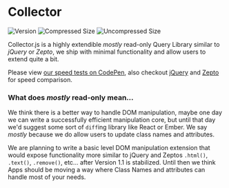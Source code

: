 # Collector

![Version](https://img.shields.io/npm/v/collectorjs.svg?style=flat-square) ![Compressed Size](https://img.shields.io/badge/Compressed%20Size-2.8kb-17a689.svg?style=flat-square) ![Uncompressed Size](https://img.shields.io/badge/Uncompressed%20Size-13kb-17a689.svg?style=flat-square)

Collector.js is a highly extendible *mostly* read-only Query Library similar to *jQuery* or *Zepto*, we ship with minimal functionality and allow users to extend quite a bit.

Please view [our speed tests on CodePen](http://codepen.io/tbremer/pen/QbVzoG), also checkout  [jQuery](http://codepen.io/tbremer/pen/KprWXK) and [Zepto](http://codepen.io/tbremer/pen/JdeWrJ) for speed comparison.

### What does *mostly* read-only mean…
We think there is a better way to handle DOM manipulation, maybe one day we can write a successfully efficient manipulation core, but until that day we'd suggest some sort of `diff`ing library like React or Ember. We say *mostly* because we do allow users to update class names and attributes.

We are planning to write a basic level DOM manipulation extension that would expose functionality more similar to jQuery and Zeptos `.html()`, `.text()`, `.remove()`, etc… after Version 1.1 is stabilized. Until then we think Apps should be moving a way where Class Names and attributes can handle most of your needs.
